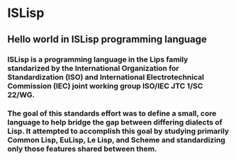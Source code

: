 # ISLisp
## Hello world in ISLisp programming language

### ISLisp is a programming language in the Lips family standarized by the International Organization for Standardization (ISO) and International Electrotechnical Commission (IEC) joint working group ISO/IEC JTC 1/SC 22/WG.

### The goal of this standards effort was to define a small, core language to help bridge the gap between differing dialects of Lisp. It attempted to accomplish this goal by studying primarily Common Lisp, EuLisp, Le Lisp, and Scheme and standardizing only those features shared between them.